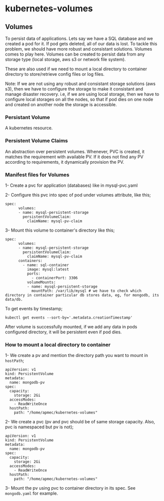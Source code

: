 # kubernetes-volumes

## Volumes
To persist data of applications. Lets say we have a SQL database and we created a pod for it. If pod gets deleted, all of our data is lost.
To tackle this problem, we should have more robust and consistant solutions. Volumes comes to play here.
Volumes can be created to persist data from any storage type (local storage, aws s3 or network file system).

These are also used if we need to mount a local directory to container directory to store/retrieve config files or log files.

Note: If we are not using any robust and consistant storage solutions (aws s3), then we have to configure the storage to make it consistant and manage disaster recovery.
i.e, if we are using local storage, then we have to configure local storages on all the nodes, so that if pod dies on one node and created on another node the storage is accessible. 

### Persistant Volume
A kubernetes resource. 

### Persistent Volume Claims
An abstraction over persistent volumes. Whenever, PVC is created, it matches the requirement with available PV. If it does not find any PV according to requirements, it dynamically provision the PV.

### Manifest files for Volumes
1- Create a pvc for application (databases) like in mysql-pvc.yaml

2- Configure this pvc into spec of pod under volumes attribute, like this;
```
spec:
      volumes: 
      - name: mysql-persistent-storage
        persistentVolumeClaim:
          claimName: mysql-pv-claim
```

3- Mount this volume to container's directory like this;
```
spec:
      volumes: 
      - name: mysql-persistent-storage
        persistentVolumeClaim:
          claimName: mysql-pv-claim
      containers:
        - name: sql-container
          image: mysql:latest
          ports:
            - containerPort: 3306
          volumeMounts:
          - name: mysql-persistent-storage
            mountPath: /var/lib/mysql # we have to check which directory in container particular db stores data, eg, for mongodb, its data/db.
```

To get events by timestamp;
```
kubectl get events --sort-by='.metadata.creationTimestamp'
```

After volume is successfully mounted, if we add any data in pods configured directory, it will be persistent even if pod dies.

### How to mount a local directory to container

1- We create a pv and mention the directory path you want to mount in `hostPath`;
```
apiVersion: v1
kind: PersistentVolume
metadata:
  name: mongodb-pv
spec:
  capacity:
    storage: 2Gi
  accessModes:
    - ReadWriteOnce
  hostPath:
    path: "/home/apmec/kubernetes-volumes"
```

2- We create a pvc (pv and pvc should be of same storage capacity. Also, pvc is namespaced but pv is not);
```
apiVersion: v1
kind: PersistentVolume
metadata:
  name: mongodb-pv
spec:
  capacity:
    storage: 2Gi
  accessModes:
    - ReadWriteOnce
  hostPath:
    path: "/home/apmec/kubernetes-volumes"
```

3- Mount the pv using pvc to container directory in its spec. See `mongodb.yaml` for example.
